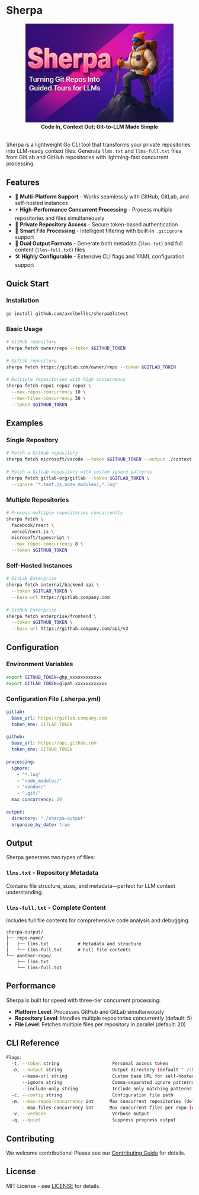 # Sherpa

<div align="center">
  <img src="./assets/sherpa-logo.png" alt="Sherpa Logo" width="400" />
  <br />
  <strong>Code In, Context Out: Git-to-LLM Made Simple</strong>
  <br />
  <br />
</div>

Sherpa is a lightweight Go CLI tool that transforms your private repositories into LLM-ready context files. Generate `llms.txt` and `llms-full.txt` files from GitLab and GitHub repositories with lightning-fast concurrent processing.

## Features

- 🚀 **Multi-Platform Support** - Works seamlessly with GitHub, GitLab, and self-hosted instances
- ⚡ **High-Performance Concurrent Processing** - Process multiple repositories and files simultaneously
- 🔐 **Private Repository Access** - Secure token-based authentication
- 📁 **Smart File Processing** - Intelligent filtering with built-in `.gitignore` support
- 🎯 **Dual Output Formats** - Generate both metadata (`llms.txt`) and full content (`llms-full.txt`) files
- 🛠️ **Highly Configurable** - Extensive CLI flags and YAML configuration support

## Quick Start

### Installation

```bash
go install github.com/axelbellec/sherpa@latest
```

### Basic Usage

```bash
# GitHub repository
sherpa fetch owner/repo --token $GITHUB_TOKEN

# GitLab repository
sherpa fetch https://gitlab.com/owner/repo --token $GITLAB_TOKEN

# Multiple repositories with high concurrency
sherpa fetch repo1 repo2 repo3 \
  --max-repos-concurrency 10 \
  --max-files-concurrency 50 \
  --token $GITHUB_TOKEN
```

## Examples

### Single Repository

```bash
# Fetch a GitHub repository
sherpa fetch microsoft/vscode --token $GITHUB_TOKEN --output ./context

# Fetch a GitLab repository with custom ignore patterns
sherpa fetch gitlab-org/gitlab --token $GITLAB_TOKEN \
  --ignore "*.test.js,node_modules/,*.log"
```

### Multiple Repositories

```bash
# Process multiple repositories concurrently
sherpa fetch \
  facebook/react \
  vercel/next.js \
  microsoft/typescript \
  --max-repos-concurrency 8 \
  --token $GITHUB_TOKEN
```

### Self-Hosted Instances

```bash
# GitLab Enterprise
sherpa fetch internal/backend-api \
  --token $GITLAB_TOKEN \
  --base-url https://gitlab.company.com

# GitHub Enterprise
sherpa fetch enterprise/frontend \
  --token $GITHUB_TOKEN \
  --base-url https://github.company.com/api/v3
```

## Configuration

### Environment Variables

```bash
export GITHUB_TOKEN=ghp_xxxxxxxxxxxx
export GITLAB_TOKEN=glpat_xxxxxxxxxxxx
```

### Configuration File (.sherpa.yml)

```yaml
gitlab:
  base_url: https://gitlab.company.com
  token_env: GITLAB_TOKEN

github:
  base_url: https://api.github.com
  token_env: GITHUB_TOKEN

processing:
  ignore:
    - "*.log"
    - "node_modules/"
    - "vendor/"
    - ".git/"
  max_concurrency: 20

output:
  directory: "./sherpa-output"
  organize_by_date: true
```

## Output

Sherpa generates two types of files:

### `llms.txt` - Repository Metadata

Contains file structure, sizes, and metadata—perfect for LLM context understanding.

### `llms-full.txt` - Complete Content

Includes full file contents for comprehensive code analysis and debugging.

```
sherpa-output/
├── repo-name/
│   ├── llms.txt           # Metadata and structure
│   └── llms-full.txt      # Full file contents
└── another-repo/
    ├── llms.txt
    └── llms-full.txt
```

## Performance

Sherpa is built for speed with three-tier concurrent processing:

- **Platform Level**: Processes GitHub and GitLab simultaneously
- **Repository Level**: Handles multiple repositories concurrently (default: 5)
- **File Level**: Fetches multiple files per repository in parallel (default: 20)

## CLI Reference

```bash
Flags:
  -t, --token string                    Personal access token
  -o, --output string                   Output directory (default "./sherpa-output")
      --base-url string                 Custom base URL for self-hosted instances
      --ignore string                   Comma-separated ignore patterns
      --include-only string             Include only matching patterns
  -c, --config string                   Configuration file path
  -m, --max-repos-concurrency int      Max concurrent repositories (default 5)
      --max-files-concurrency int      Max concurrent files per repo (default 20)
  -v, --verbose                         Verbose output
  -q, --quiet                           Suppress progress output
```

## Contributing

We welcome contributions! Please see our [Contributing Guide](CONTRIBUTING.md) for details.

## License

MIT License - see [LICENSE](LICENSE) for details.
